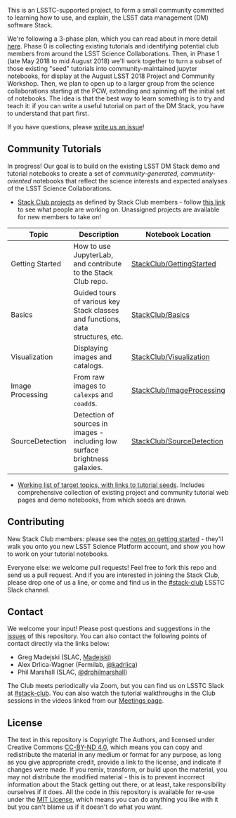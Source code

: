 This is an LSSTC-supported project, to form a small community committed to learning how to use, and explain, the LSST data management (DM) software Stack. 

We're following a 3-phase plan, which you can read about in more detail [here](https://docs.google.com/document/d/103kzjOklSUWo5MJP9B-EsnAdO7V6bstTC_mzBvd0NIk/edit#). Phase 0 is collecting existing tutorials and identifying potential club members from around the LSST Science Collaborations. Then, in Phase 1 (late May 2018 to mid August 2018) we'll work together to turn a subset of those existing "seed" tutorials into community-maintained jupyter notebooks, for display at the August LSST 2018 Project and Community Workshop. Then, we plan to open up to a larger group from the science collaborations starting at the PCW, extending and spinning off the initial set of notebooks. The idea is that the best way to learn something is to try and teach it: if you can write a useful tutorial on part of the DM Stack, you have to understand that part first.

If you have questions, please [write us an issue](https://github.com/LSSTScienceCollaborations/StackClub/issues/new)!

## Community Tutorials

In progress! Our goal is to build on the existing LSST DM Stack demo and tutorial notebooks to create a set of
_community-generated, community-oriented_ notebooks that reflect the science interests and expected analyses of
the LSST Science Collaborations.

* [Stack Club projects](https://github.com/LSSTScienceCollaborations/StackClub/labels/project) as defined by Stack Club members - follow [this link](https://github.com/LSSTScienceCollaborations/StackClub/labels/project) to see what people are working on. Unassigned projects are available for new members to take on!

| Topic   | Description  | Notebook Location  |
|---|---|---|
| Getting Started  | How to use JupyterLab, and contribute to the Stack Club repo.  | [StackClub/GettingStarted](GettingStarted)  |
| Basics           | Guided tours of various key Stack classes and functions, data structures, etc. | [StackClub/Basics](Basics)  |
| Visualization    | Displaying images and catalogs. | [StackClub/Visualization](Visualization)  |
| Image Processing | From raw images to `calexp`s and `coadd`s.  | [StackClub/ImageProcessing](ImageProcessing) |
| SourceDetection  | Detection of sources in images - including low surface brightness galaxies.  | [StackClub/SourceDetection](SourceDetection)  |

* [Working list of target topics, with links to tutorial seeds](https://docs.google.com/document/d/1PSA1uWwTfs9CweatpxF8CEPGBYRY5ZaXB39JzXYE7_U/edit#). Includes comprehensive collection of existing project and community tutorial web pages and demo notebooks, from which seeds are drawn.

## Contributing
New Stack Club members: please see the [notes on getting started](GettingStarted/GettingStarted.md) - they'll walk you onto you new LSST Science Platform account, and show you how to work on your tutorial notebooks.

Everyone else: we welcome pull requests! Feel free to fork this repo and send us a pull request. And if you are interested in joining the  Stack Club, please drop one of us a line, or come and find us in the [#stack-club](https://lsstc.slack.com/messages/C9YRAS4HM) LSSTC Slack channel.

## Contact
We welcome your input! Please post questions and suggestions in the
[issues](https://github.com/LSSTScienceCollaborations/StackClub/issues) of this repository. You can also contact the following points of contact directly via the links below:

* Greg Madejski (SLAC, [Madejski](https://github.com/LSSTScienceCollaborations/StackClub/issues/new?body=@kMadejski))
* Alex Drlica-Wagner (Fermilab, [@kadrlica](https://github.com/LSSTScienceCollaborations/StackClub/issues/new?body=@kadrlica))
* Phil Marshall (SLAC, [@drphilmarshall](https://github.com/LSSTScienceCollaborations/StackClub/issues/new?body=@drphilmarshall))

The Club meets periodically via Zoom, but you can find us on LSSTC Slack at [#stack-club](https://lsstc.slack.com/messages/C9YRAS4HM). You can also watch the tutorial walkthroughs in the Club sessions in the videos linked from our [Meetings page](Meetings.md).

## License

The text in this repository is Copyright The Authors, and licensed under Creative Commons [CC-BY-ND 4.0](https://creativecommons.org/licenses/by-nd/4.0/), which means
you can copy and redistribute the material in any medium or format
for any purpose, as long as you give appropriate credit, provide a link to the license, and indicate if changes were made.
If you remix, transform, or build upon the material, you may not distribute the modified material - this is to prevent incorrect
information about the Stack getting out there, or at least, take responsibility ourselves if it does.
All the code in this repository is available for re-use under the [MIT License](https://github.com/LSSTScienceCollaborations/StackClub/blob/master/LICENSE), which means you can do anything you like with it
but you can't blame us if it doesn't do what you want.
